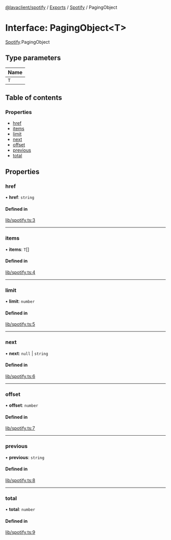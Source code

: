[@lavaclient/spotify](../README.md) / [Exports](../modules.md) / [Spotify](../modules/Spotify.md) / PagingObject

# Interface: PagingObject<T\>

[Spotify](../modules/Spotify.md).PagingObject

## Type parameters

| Name |
| :------ |
| `T` |

## Table of contents

### Properties

- [href](Spotify.PagingObject.md#href)
- [items](Spotify.PagingObject.md#items)
- [limit](Spotify.PagingObject.md#limit)
- [next](Spotify.PagingObject.md#next)
- [offset](Spotify.PagingObject.md#offset)
- [previous](Spotify.PagingObject.md#previous)
- [total](Spotify.PagingObject.md#total)

## Properties

### href

• **href**: `string`

#### Defined in

[lib/spotify.ts:3](https://github.com/lavaclient/plugins/blob/122f37d/packages/spotify/src/lib/spotify.ts#L3)

___

### items

• **items**: `T`[]

#### Defined in

[lib/spotify.ts:4](https://github.com/lavaclient/plugins/blob/122f37d/packages/spotify/src/lib/spotify.ts#L4)

___

### limit

• **limit**: `number`

#### Defined in

[lib/spotify.ts:5](https://github.com/lavaclient/plugins/blob/122f37d/packages/spotify/src/lib/spotify.ts#L5)

___

### next

• **next**: ``null`` \| `string`

#### Defined in

[lib/spotify.ts:6](https://github.com/lavaclient/plugins/blob/122f37d/packages/spotify/src/lib/spotify.ts#L6)

___

### offset

• **offset**: `number`

#### Defined in

[lib/spotify.ts:7](https://github.com/lavaclient/plugins/blob/122f37d/packages/spotify/src/lib/spotify.ts#L7)

___

### previous

• **previous**: `string`

#### Defined in

[lib/spotify.ts:8](https://github.com/lavaclient/plugins/blob/122f37d/packages/spotify/src/lib/spotify.ts#L8)

___

### total

• **total**: `number`

#### Defined in

[lib/spotify.ts:9](https://github.com/lavaclient/plugins/blob/122f37d/packages/spotify/src/lib/spotify.ts#L9)
